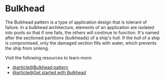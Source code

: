 # Bulkhead

The Bulkhead pattern is a type of application design that is tolerant of failure. In a bulkhead architecture, elements of an application are isolated into pools so that if one fails, the others will continue to function. It's named after the sectioned partitions (bulkheads) of a ship's hull. If the hull of a ship is compromised, only the damaged section fills with water, which prevents the ship from sinking.

Visit the following resources to learn more:

- [@article@Bulkhead pattern](https://learn.microsoft.com/en-us/azure/architecture/patterns/bulkhead)
- [@article@Get started with Bulkhead](https://dzone.com/articles/resilient-microservices-pattern-bulkhead-pattern)